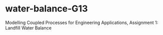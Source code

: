 # water-balance-G13
Modelling Coupled Processes for Engineering Applications, Assignment 1: Landfill Water Balance
